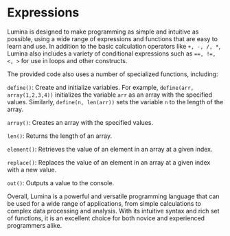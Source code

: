 # Expressions

Lumina is designed to make programming as simple and intuitive as possible, using a wide range of expressions and functions that are easy to learn and use. In addition to the basic calculation operators like <code>+, -, /, *</code>, Lumina also includes a variety of conditional expressions such as <code>==, !=, <, ></code> for use in loops and other constructs.

The provided code also uses a number of specialized functions, including:

<code>define()</code>: Create and initialize variables. For example, <code>define(arr, array(1,2,3,4))</code> initializes the variable <code>arr</code> as an array with the specified values. Similarly, <code>define(n, len(arr))</code> sets the variable <code>n</code> to the length of the array.

<code>array()</code>: Creates an array with the specified values.
  
<code>len()</code>: Returns the length of an array.
  
<code>element()</code>: Retrieves the value of an element in an array at a given index.
  
<code>replace()</code>: Replaces the value of an element in an array at a given index with a new value.
  
<code>out()</code>: Outputs a value to the console.

Overall, Lumina is a powerful and versatile programming language that can be used for a wide range of applications, from simple calculations to complex data processing and analysis. With its intuitive syntax and rich set of functions, it is an excellent choice for both novice and experienced programmers alike.
